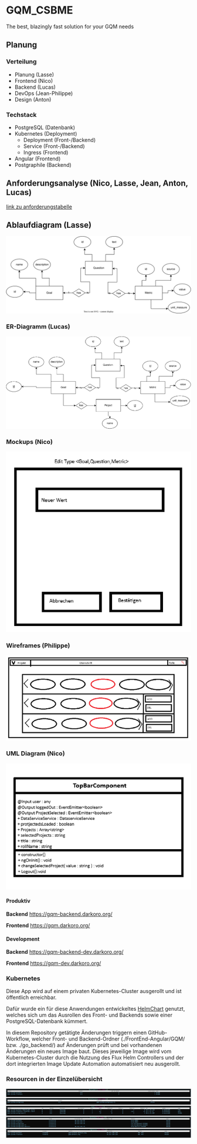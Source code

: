 # GQM_CSBME
The best, blazingly fast solution for your GQM needs

## Planung 

### Verteilung
- Planung (Lasse)
- Frontend (Nico)
- Backend (Lucas)
- DevOps (Jean-Philippe)
- Design (Anton)

### Techstack

- PostgreSQL (Datenbank) 
- Kubernetes (Deployment)
  - Deployment (Front-/Backend)
  - Service (Front-/Backend)
  - Ingress (Frontend)
- Angular (Frontend)
- Postgraphile (Backend)

## Anforderungsanalyse (Nico, Lasse, Jean, Anton, Lucas)

[link zu anforderungstabelle](doku/anforderungstabelle)

## Ablaufdiagram (Lasse)

![doku/ablaufplan.png](doku/ER_Diagram.drawio.svg)


### ER-Diagramm (Lucas)
![doku/ER_Diagram.drawio.png](doku/ER_Diagram.drawio.png)

### Mockups (Nico)

![doku/gqm_mockup.png](doku/login_mockup1.png)

### Wireframes (Philippe)

![doku/gqm_mockup.png](doku/gqm_mockup.png)

### UML Diagram (Nico)

![doku/gqm_mockup.png](doku/UML_gqm.png)


#### Produktiv

**Backend**
https://gqm-backend.darkoro.org/

**Frontend**
https://gqm.darkoro.org/

#### Development
**Backend**
https://gqm-backend-dev.darkoro.org/

**Frontend**
https://gqm-dev.darkoro.org/

### Kubernetes
Diese App wird auf einem privaten Kubernetes-Cluster ausgerollt und ist öffentlich erreichbar.

Dafür wurde ein für diese Anwendungen entwickeltes [HelmChart](https://github.com/jpkraemer-mg/helmcharts/tree/main/charts/gqm) genutzt, welches sich um das Ausrollen des Front- und Backends sowie einer PostgreSQL-Datenbank kümmert.

In diesem Repository getätigte Änderungen triggern einen GitHub-Workflow, welcher Front- und Backend-Ordner (./FrontEnd-Angular/GQM/ bzw. ./go_backend/) auf Änderungen prüft und bei vorhandenen Änderungen ein neues Image baut.
Dieses jeweilige Image wird vom Kubernetes-Cluster durch die Nutzung des Flux Helm Controllers und der dort integrierten Image Update Automation automatisiert neu ausgerollt.

### Resourcen in der Einzelübersicht
![deployment](./doku/deployments.png)
![statefulset](./doku/statefulset.png)
![pods](./doku/pods.png)
![services](./doku/services.png)
![ingresses](./doku/ingresses.png)